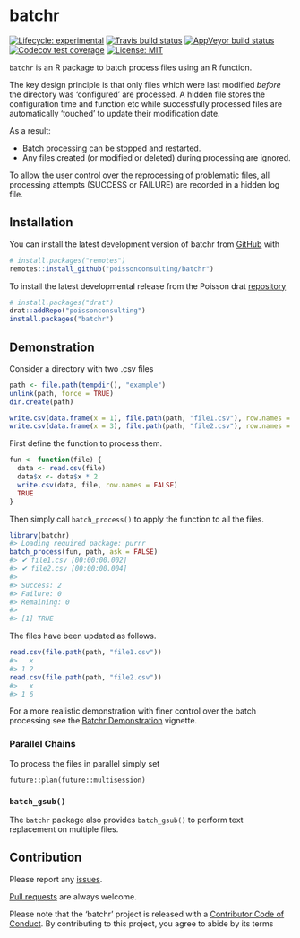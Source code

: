 
<!-- README.md is generated from README.Rmd. Please edit that file -->

# batchr

<!-- badges: start -->

[![Lifecycle:
experimental](https://img.shields.io/badge/lifecycle-experimental-orange.svg)](https://www.tidyverse.org/lifecycle/#experimental)
[![Travis build
status](https://travis-ci.com/poissonconsulting/batchr.svg?branch=master)](https://travis-ci.com/poissonconsulting/batchr)
[![AppVeyor build
status](https://ci.appveyor.com/api/projects/status/github/poissonconsulting/batchr?branch=master&svg=true)](https://ci.appveyor.com/project/poissonconsulting/batchr)
[![Codecov test
coverage](https://codecov.io/gh/poissonconsulting/batchr/branch/master/graph/badge.svg)](https://codecov.io/gh/poissonconsulting/batchr?branch=master)
[![License:
MIT](https://img.shields.io/badge/License-MIT-green.svg)](https://opensource.org/licenses/MIT)
<!-- badges: end -->

`batchr` is an R package to batch process files using an R function.

The key design principle is that only files which were last modified
*before* the directory was ‘configured’ are processed. A hidden file
stores the configuration time and function etc while successfully
processed files are automatically ‘touched’ to update their modification
date.

As a result:

  - Batch processing can be stopped and restarted.
  - Any files created (or modified or deleted) during processing are
    ignored.

To allow the user control over the reprocessing of problematic files,
all processing attempts (SUCCESS or FAILURE) are recorded in a hidden
log file.

## Installation

You can install the latest development version of batchr from
[GitHub](https://github.com/poissonconsulting/batchr) with

``` r
# install.packages("remotes")
remotes::install_github("poissonconsulting/batchr")
```

To install the latest developmental release from the Poisson drat
[repository](https://github.com/poissonconsulting/drat)

``` r
# install.packages("drat")
drat::addRepo("poissonconsulting")
install.packages("batchr")
```

## Demonstration

Consider a directory with two .csv files

``` r
path <- file.path(tempdir(), "example")
unlink(path, force = TRUE)
dir.create(path)

write.csv(data.frame(x = 1), file.path(path, "file1.csv"), row.names = FALSE)
write.csv(data.frame(x = 3), file.path(path, "file2.csv"), row.names = FALSE)
```

First define the function to process them.

``` r
fun <- function(file) {
  data <- read.csv(file)
  data$x <- data$x * 2
  write.csv(data, file, row.names = FALSE)
  TRUE
}
```

Then simply call `batch_process()` to apply the function to all the
files.

``` r
library(batchr)
#> Loading required package: purrr
batch_process(fun, path, ask = FALSE)
#> ✔ file1.csv [00:00:00.002]
#> ✔ file2.csv [00:00:00.004]
#> 
#> Success: 2
#> Failure: 0
#> Remaining: 0
#> 
#> [1] TRUE
```

The files have been updated as follows.

``` r
read.csv(file.path(path, "file1.csv"))
#>   x
#> 1 2
read.csv(file.path(path, "file2.csv"))
#>   x
#> 1 6
```

For a more realistic demonstration with finer control over the batch
processing see the [Batchr
Demonstration](https://poissonconsulting.github.io/batchr/articles/batchr-demo.html)
vignette.

### Parallel Chains

To process the files in parallel simply set

    future::plan(future::multisession)

### `batch_gsub()`

The `batchr` package also provides `batch_gsub()` to perform text
replacement on multiple files.

## Contribution

Please report any
[issues](https://github.com/poissonconsulting/batchr/issues).

[Pull requests](https://github.com/poissonconsulting/batchr/pulls) are
always welcome.

Please note that the ‘batchr’ project is released with a [Contributor
Code of
Conduct](https://poissonconsulting.github.io/batchr/CODE_OF_CONDUCT.html).
By contributing to this project, you agree to abide by its terms
